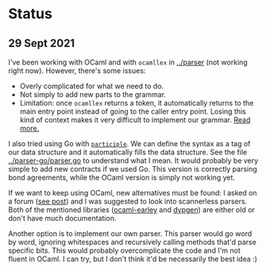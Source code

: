 # Status

## 29 Sept 2021

I've been working with OCaml and with `ocamllex` in [../parser](../parser) (not working right now). However, there's some issues:

- Overly complicated for what we need to do.
- Not simply to add new parts to the grammar.
- Limitation: once `ocamllex` returns a token, it automatically returns to the main entry point instead of going to the caller entry point. Losing this kind of context makes it very difficult to implement our grammar. [Read more.](https://medium.com/@huund/recipes-for-ocamllex-bb4efa0afe53)

I also tried using Go with [`participle`](https://github.com/alecthomas/participle). We can define the syntax as a tag of our data structure and it automatically fills the data structure. See the file [../parser-go/parser.go](../parser-go/parser.go) to understand what I mean. It would probably be very simple to add new contracts if we used Go. This version is correctly parsing bond agreements, while the OCaml version is simply not working yet.

If we want to keep using OCaml, new alternatives must be found: I asked on a forum ([see post](https://discuss.ocaml.org/t/define-literals-on-parser-using-ocamlyacc-menhir/8541)) and I was suggested to look into scannerless parsers. Both of the mentioned libraries ([ocaml-earley](https://github.com/rlepigre/ocaml-earley) and [dypgen](http://dypgen.free.fr/)) are either old or don't have much documentation.

Another option is to implement our own parser. This parser would go word by word, ignoring whitespaces and recursively calling methods that'd parse specific bits. This would probably overcomplicate the code and I'm not fluent in OCaml. I can try, but I don't think it'd be necessarily the best idea :)
